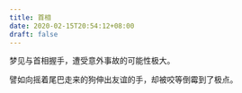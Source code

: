 ```yaml
---
title: 首相
date: 2020-02-15T20:54:12+08:00
draft: false
---
```


梦见与首相握手，遭受意外事故的可能性极大。

譬如向摇着尾巴走来的狗伸出友谊的手，却被咬等倒霉到了极点。

